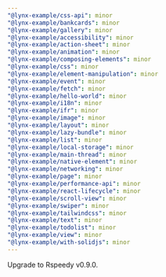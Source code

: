 ```yaml
---
"@lynx-example/css-api": minor
"@lynx-example/bankcards": minor
"@lynx-example/gallery": minor
"@lynx-example/accessibility": minor
"@lynx-example/action-sheet": minor
"@lynx-example/animation": minor
"@lynx-example/composing-elements": minor
"@lynx-example/css": minor
"@lynx-example/element-manipulation": minor
"@lynx-example/event": minor
"@lynx-example/fetch": minor
"@lynx-example/hello-world": minor
"@lynx-example/i18n": minor
"@lynx-example/ifr": minor
"@lynx-example/image": minor
"@lynx-example/layout": minor
"@lynx-example/lazy-bundle": minor
"@lynx-example/list": minor
"@lynx-example/local-storage": minor
"@lynx-example/main-thread": minor
"@lynx-example/native-element": minor
"@lynx-example/networking": minor
"@lynx-example/page": minor
"@lynx-example/performance-api": minor
"@lynx-example/react-lifecycle": minor
"@lynx-example/scroll-view": minor
"@lynx-example/swiper": minor
"@lynx-example/tailwindcss": minor
"@lynx-example/text": minor
"@lynx-example/todolist": minor
"@lynx-example/view": minor
"@lynx-example/with-solidjs": minor
---
```


Upgrade to Rspeedy v0.9.0.
